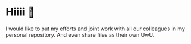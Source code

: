 # Hiiii 👋

I would like to put my efforts and joint work with all our colleagues in my personal repository. 
And even share files as their own UwU.
